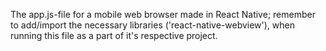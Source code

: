 The app.js-file for a mobile web browser made in React Native; remember to add/import the necessary libraries ('react-native-webview'), 
when running this file as a part of it's respective project.
